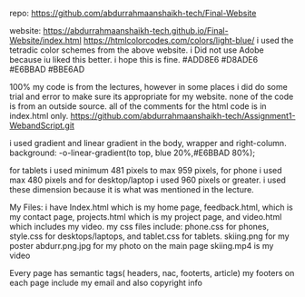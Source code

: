 repo: https://github.com/abdurrahmaanshaikh-tech/Final-Website

website: https://abdurrahmaanshaikh-tech.github.io/Final-Website/index.html
https://htmlcolorcodes.com/colors/light-blue/
i used the tetradic color schemes from the above website. i Did not use Adobe because iu liked this better. i hope this is fine. 
#ADD8E6
#D8ADE6
#E6BBAD
#BBE6AD

100% my code is from the lectures, however in some places i did do some trial and error to make sure its appropriate for my website. none of the code is from an outside source. 
all of the comments for the html code is in index.html only. 
https://github.com/abdurrahmaanshaikh-tech/Assignment1-WebandScript.git


i used gradient and linear gradient in the body, wrapper and right-column.
  background: -o-linear-gradient(to top, blue 20%,#E6BBAD 80%); 


for tablets i used minimum 481 pixels to max 959 pixels, for phone i used max 480 pixels and for desktop/laptop i used 960 pixels or greater. 
i used these dimension because it is what was mentioned in the lecture. 

<link rel="stylesheet" href="tablet.css" media="screen and (min-width: 481px) and (max-width: 959px)">
<!-- Phone tg=his si the style sheet for phones. -->
<link rel="stylesheet" href="phone.css" media="screen and (max-width: 480px)">

My Files:
i have Index.html which is my home page, feedback.html, which is my contact page, projects.html which is my project page, and video.html which includes my video. 
my css files include: phone.css for phones, style.css for desktops/laptops, and tablet.css for tablets. 
skiing.png for my poster
abdurr.png.jpg for my photo on the main page
skiing.mp4 is my video


Every page has semantic tags( headers, nac, footerts, article)
my footers on each page include my email and also copyright info
